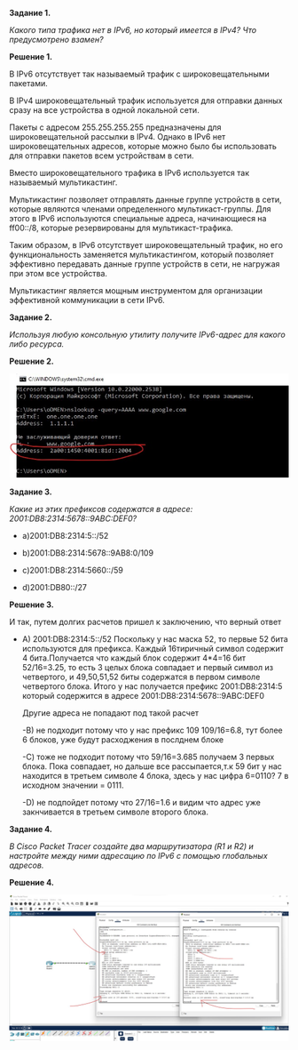 **Задание 1.**

*Какого типа трафика нет в IPv6, но который имеется в IPv4? Что предусмотрено взамен?*


**Решение 1.**

В IPv6 отсутствует так называемый трафик с широковещательными пакетами. 

В IPv4 широковещательный трафик используется для отправки данных сразу на все устройства в одной локальной сети. 

Пакеты с адресом 255.255.255.255 предназначены для широковещательной рассылки в IPv4. Однако в IPv6 нет широковещательных адресов, которые можно было бы использовать для отправки пакетов всем устройствам в сети.

Вместо широковещательного трафика в IPv6 используется так называемый мультикастинг.

Мультикастинг позволяет отправлять данные группе устройств в сети, которые являются членами определенного мультикаст-группы. Для этого в IPv6 используются специальные адреса, начинающиеся на ff00::/8, которые резервированы для мультикаст-трафика.

Таким образом, в IPv6 отсутствует широковещательный трафик, но его функциональность заменяется мультикастингом, который позволяет эффективно передавать данные группе устройств в сети, не нагружая при этом все устройства.

Мультикастинг является мощным инструментом для организации эффективной коммуникации в сети IPv6.


**Задание 2.**

*Используя любую консольную утилиту получите IPv6-адрес для какого либо ресурса.*



**Решение 2.**

![alt text](https://github.com/mezhibo/IPv6/blob/e1a2580f42011df7d3b7bd939a1889ba241e7ecc/IMG/3.jpg)


**Задание 3.**

*Какие из этих префиксов содержатся в адресе: 2001:DB8:2314:5678::9ABC:DEF0?*

- a)2001:DB8:2314:5::/52

- b)2001:DB8:2314:5678::9AB8:0/109

- c)2001:DB8:2314:5660::/59

- d)2001:DB80::/27



**Решение 3.**

И так, путем долгих расчетов пришел к заключению, что верный ответ 
- A) 2001:DB8:2314:5::/52
  Поскольку у нас маска 52, то первые 52 бита используются для префикса.
  Каждый 16тиричный символ содержит 4 бита.Получается что каждый блок содержит 4*4=16 бит
  52/16=3.25, то есть 3 целых блока совпадает и первый символ из четвертого, и 49,50,51,52 биты содержатся в первом символе четвертого блока.
  Итого у нас получается префикс 2001:DB8:2314:5 который содержится в адресе 2001:DB8:2314:5678::9ABC:DEF0

  Другие адреса не попадают под такой расчет

  -B) не подходит потому что у нас префикс 109 109/16=6.8, тут более 6 блоков, уже будут расходжения в послднем блоке
  
  -С) тоже не подходит потому что 59/16=3.685 получаем 3 первых блока. Пока совпадает, но дальше все рассыпается,т.к 59 бит у нас находится в третьем символе 4 блока, здесь у нас цифра 6=0110? 7 в исходном значении = 0111.

  -D) не подпойдет потому что 27/16=1.6 и видим что адрес уже закнчивается в третьем символе второго блока.



**Задание 4.**

*В Cisco Packet Tracer создайте два маршрутизатора (R1 и R2) и настройте между ними адресацию по IPv6 с помощью глобальных адресов.*



**Решение 4.**


![alt text](https://github.com/mezhibo/IPv6/blob/a16e48fcd37c5d2d111ed6c6370558ee348ff22f/IMG/2.jpg)


